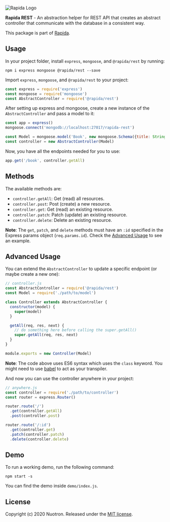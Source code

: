 ![Rapida Logo](https://user-images.githubusercontent.com/13030990/71755098-db251e80-2e91-11ea-8ce9-25349e6c087f.png)

**Rapida REST** - An abstraction helper for REST API that creates an abstract controller that communicate with the database in a consistent way.

This package is part of [Rapida](https://github.com/nuotron/rapida).

## Usage
In your project folder, install `express`, `mongoose`, and `@rapida/rest` by running:
```
npm i express mongoose @rapida/rest --save
```

Import `express`, `mongoose`, and `@rapida/rest` to your project:
```js
const express = require('express')
const mongoose = require('mongoose')
const AbstractController = require('@rapida/rest')
```

After setting up express and mongoose, create a new instance of the `AbstractController` and pass a model to it:
```js
const app = express()
mongoose.connect('mongodb://localhost:27017/rapida-rest')

const Model = mongoose.model('Book', new mongoose.Schema({title: String, author: String}))
const controller = new AbstractController(Model)
```

Now, you have all the endpoints needed for you to use:
```js
app.get('/book', controller.getAll)
```

## Methods
The available methods are:
+ `controller.getAll`: Get (read) all resources.
+ `controller.post`: Post (create) a new resource.
+ `controller.get`: Get (read) an existing resource.
+ `controller.patch`: Patch (update) an existing resource.
+ `controller.delete`: Delete an existing resource.

**Note**: The `get`, `patch`, and `delete` methods must have an `:id` specified in the Express params object (`req.params.id`). Check the [Advanced Usage](#advanced-usage) to see an example.

## Advanced Usage
You can extend the `AbstractController` to update a specific endpoint (or maybe create a new one):
```js
// controller.js
const AbstractController = require('@rapida/rest')
const Model = require('./path/to/model')

class Controller extends AbstractController {
  constructor(model) {
    super(model)
  }

  getAll(req, res, next) {
    // do something here before calling the super.getAll()
    super.getAll(req, res, next)
  }
}

module.exports = new Controller(Model)
```

**Note**: The code above uses ES6 syntax which uses the `class` keyword. You might need to use [babel](https://github.com/babel/babel) to act as your transpiler.

And now you can use the controller anywhere in your project:
```js
// anywhere.js
const controller = require('./path/to/controller')
const router = express.Router()

router.route('/')
  .get(controller.getAll)
  .post(controller.post)

router.route('/:id')
  .get(controller.get)
  .patch(controller.patch)
  .delete(controller.delete)
```

## Demo
To run a working demo, run the following command:
```
npm start -s
```

You can find the demo inside `demo/index.js`.

## License
Copyright (c) 2020 Nuotron.
Released under the [MIT license](https://github.com/github/choosealicense.com/blob/gh-pages/LICENSE.md).
